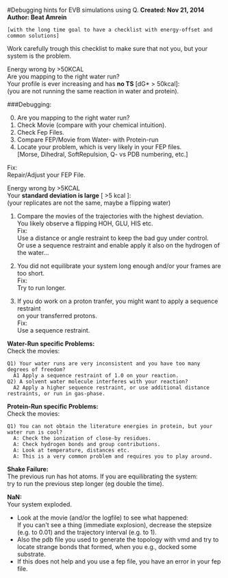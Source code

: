 #Debugging hints for EVB simulations using Q.
**Created: Nov 21, 2014**    
**Author: Beat Amrein**    

    [with the long time goal to have a checklist with energy-offset and common solutions]

Work carefully trough this checklist to make sure that not you, but your system is the problem.

Energy wrong by >50KCAL  
Are you mapping to the right water run?  
Your profile is ever increasing and has **no TS** [dG* > 50kcal]:  
(you are not running the same reaction in water and protein).
     
    
###Debugging:  

0. Are you mapping to the right water run?
1. Check Movie (compare with your chemical intuition).
2. Check Fep Files. 
3. Compare FEP/Movie from Water- with Protein-run
4. Locate your problem, which is very likely in your FEP files.   
   [Morse, Dihedral, SoftRepulsion, Q- vs PDB numbering, etc.]  

Fix:  
Repair/Adjust your FEP File.

Energy wrong by >5KCAL  
Your **standard deviation is large** [ >5 kcal ]:  
(your replicates are not the same, maybe a flipping water)  

1. Compare the movies of the trajectories with the highest deviation.  
  You likely observe a flipping HOH, GLU, HIS etc.  
  Fix:  
  Use a distance or angle restraint to keep the bad guy under control.  
  Or use a sequence restraint and enable apply it also on the hydrogen of the water...  
  
2. You did not equilibrate your system long enough and/or your frames are too short.  
  Fix:  
  Try to run longer.  
  
3. If you do work on a proton tranfer, you might want to apply a sequence restraint  
  on your transferred protons.  
  Fix:  
  Use a sequence restraint.  
  
**Water-Run specific Problems:**  
Check the movies:  

    Q1) Your water runs are very inconsistent and you have too many degrees of freedom?  
      A1 Apply a sequence restraint of 1.0 on your reaction.  
    Q2) A solvent water molecule interferes with your reaction?  
      A2 Apply a higher sequence restraint, or use additional distance restraints, or run in gas-phase.  

**Protein-Run specific Problems:**  
Check the movies:  

    Q1) You can not obtain the literature energies in protein, but your water run is cool?  
      A: Check the ionization of close-by residues.  
      A: Check hydrogen bonds and group contributions.  
      A: Look at temperature, distances etc.  
      A: This is a very common problem and requires you to play around.   
  
**Shake Failure:**  
The previous run has hot atoms. If you are equilibrating the system:  
try to run the previous step longer (eg double the time).   

**NaN:**  
Your system exploded.   
- Look at the movie (and/or the logfile) to see what happened:   
  If you can't see a thing (immediate explosion), decrease the stepsize (e.g. to 0.01) and the trajectory interval (e.g. to 1).   
- Also the pdb file you used to generate the topology with vmd and try to locate strange bonds that formed, when you e.g., docked some substrate.  
- If this does not help and you use a fep file, you have an error in your fep file.  
